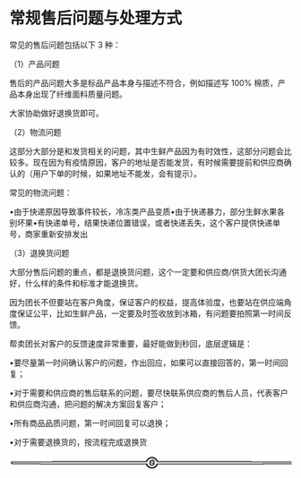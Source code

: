 # 常规售后问题与处理方式

常见的售后问题包括以下 3 种：

（1）产品问题

售后的产品问题大多是标品产品本身与描述不符合，例如描述写 100% 棉质，产品本身出现了纤维面料质量问题。

大家协助做好退换货即可。

（2）物流问题

这部分大部分是和发货相关的问题，其中生鲜产品因为有时效性，这部分问题会比较多。现在因为有疫情原因，客户的地址是否能发货，有时候需要提前和供应商确认的（用户下单的时候，如果地址不能发，会有提示）。

常见的物流问题：

•由于快递原因导致事件较长，冷冻类产品变质•由于快递暴力，部分生鲜水果各别坏果•有快递单号，结果快递位置错误，或者快递丢失，这个客户提供快递单号，商家重新安排发出

（3）退换货问题

大部分售后问题的重点，都是退换货问题，这个一定要和供应商/供货大团长沟通好，什么样的条件和标准才能退换货。

因为团长不但要站在客户角度，保证客户的权益，提高体验度，也要站在供应端角度保证公平，比如生鲜产品，一定要及时签收放到冰箱，有问题要拍照第一时间反馈。

帮卖团长对客户的反馈速度非常重要，最好能做到秒回，底层逻辑是：

•要尽量第一时间确认客户的问题，作出回应，如果可以直接回答的，第一时间回复；

•对于需要和供应商的售后联系的问题，要尽快联系供应商的售后人员，代表客户和供应商沟通，把问题的解决方案回复客户；

•所有商品品质问题，第一时间回复可以退换；

•对于需要退换货的，按流程完成退换货

![](img/dd92b07373c3325b41989991c0898588.png)